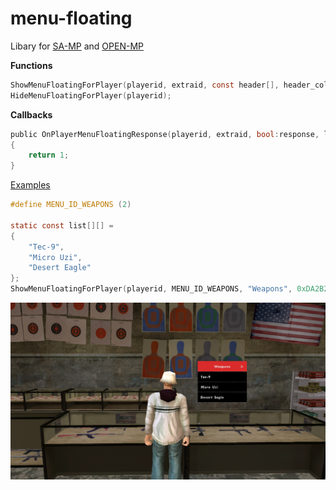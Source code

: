 # menu-floating
Libary for [SA-MP](https://sa-mp.mp) and [OPEN-MP](https://open.mp)

**Functions**
```c
ShowMenuFloatingForPlayer(playerid, extraid, const header[], header_colour, const list_items[][]);
HideMenuFloatingForPlayer(playerid);
```
**Callbacks**
```c
public OnPlayerMenuFloatingResponse(playerid, extraid, bool:response, listitem)
{
    return 1;
}
```

[Examples](https://github.com/dotdue/menu-floating/blob/main/examples.pwn?raw=true)

```c
#define MENU_ID_WEAPONS (2)

static const list[][] =
{
    "Tec-9",
    "Micro Uzi",
    "Desert Eagle"
};
ShowMenuFloatingForPlayer(playerid, MENU_ID_WEAPONS, "Weapons", 0xDA2B2BFF, list);
```
![screenshot](https://github.com/dotdue/menu-floating/blob/main/screenshot.png?raw=true)
